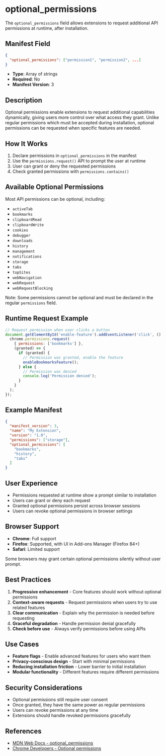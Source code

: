 # optional_permissions

The `optional_permissions` field allows extensions to request additional API permissions at runtime, after installation.

## Manifest Field

```json
{
  "optional_permissions": ["permission1", "permission2", ...]
}
```

- **Type**: Array of strings
- **Required**: No
- **Manifest Version**: 3

## Description

Optional permissions enable extensions to request additional capabilities dynamically, giving users more control over what access they grant. Unlike regular permissions which must be accepted during installation, optional permissions can be requested when specific features are needed.

## How It Works

1. Declare permissions in `optional_permissions` in the manifest
2. Use the `permissions.request()` API to prompt the user at runtime
3. User can grant or deny the requested permissions
4. Check granted permissions with `permissions.contains()`

## Available Optional Permissions

Most API permissions can be optional, including:
- `activeTab`
- `bookmarks`
- `clipboardRead`
- `clipboardWrite`
- `cookies`
- `debugger`
- `downloads`
- `history`
- `management`
- `notifications`
- `storage`
- `tabs`
- `topSites`
- `webNavigation`
- `webRequest`
- `webRequestBlocking`

Note: Some permissions cannot be optional and must be declared in the regular `permissions` field.

## Runtime Request Example

```javascript
// Request permission when user clicks a button
document.getElementById('enable-feature').addEventListener('click', () => {
  chrome.permissions.request(
    { permissions: ['bookmarks'] },
    (granted) => {
      if (granted) {
        // Permission was granted, enable the feature
        enableBookmarksFeature();
      } else {
        // Permission was denied
        console.log('Permission denied');
      }
    }
  );
});
```

## Example Manifest

```json
{
  "manifest_version": 3,
  "name": "My Extension",
  "version": "1.0",
  "permissions": ["storage"],
  "optional_permissions": [
    "bookmarks",
    "history",
    "tabs"
  ]
}
```

## User Experience

- Permissions requested at runtime show a prompt similar to installation
- Users can grant or deny each request
- Granted optional permissions persist across browser sessions
- Users can revoke optional permissions in browser settings

## Browser Support

- **Chrome**: Full support
- **Firefox**: Supported, with UI in Add-ons Manager (Firefox 84+)
- **Safari**: Limited support

Some browsers may grant certain optional permissions silently without user prompt.

## Best Practices

1. **Progressive enhancement** - Core features should work without optional permissions
2. **Context-aware requests** - Request permissions when users try to use related features
3. **Clear communication** - Explain why the permission is needed before requesting
4. **Graceful degradation** - Handle permission denial gracefully
5. **Check before use** - Always verify permissions before using APIs

## Use Cases

- **Feature flags** - Enable advanced features for users who want them
- **Privacy-conscious design** - Start with minimal permissions
- **Reducing installation friction** - Lower barrier to initial installation
- **Modular functionality** - Different features require different permissions

## Security Considerations

- Optional permissions still require user consent
- Once granted, they have the same power as regular permissions
- Users can revoke permissions at any time
- Extensions should handle revoked permissions gracefully

## References

- [MDN Web Docs - optional_permissions](https://developer.mozilla.org/en-US/docs/Mozilla/Add-ons/WebExtensions/manifest.json/optional_permissions)
- [Chrome Developers - Optional permissions](https://developer.chrome.com/docs/extensions/reference/permissions/)